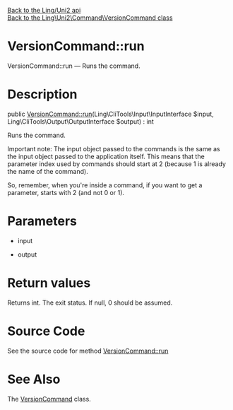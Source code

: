 [Back to the Ling/Uni2 api](https://github.com/lingtalfi/Uni2/blob/master/doc/api/Ling/Uni2.md)<br>
[Back to the Ling\Uni2\Command\VersionCommand class](https://github.com/lingtalfi/Uni2/blob/master/doc/api/Ling/Uni2/Command/VersionCommand.md)


VersionCommand::run
================



VersionCommand::run — Runs the command.




Description
================


public [VersionCommand::run](https://github.com/lingtalfi/Uni2/blob/master/doc/api/Ling/Uni2/Command/VersionCommand/run.md)(Ling\CliTools\Input\InputInterface $input, Ling\CliTools\Output\OutputInterface $output) : int




Runs the command.

Important note:
The input object passed to the commands is the same as the input object passed to the application itself.
This means that the parameter index used by commands should start at 2 (because 1 is already the name of the command).

So, remember, when you're inside a command, if you want to get a parameter, starts with 2 (and not 0 or 1).




Parameters
================


- input

    

- output

    


Return values
================

Returns int.
The exit status.
If null, 0 should be assumed.







Source Code
===========
See the source code for method [VersionCommand::run](https://github.com/lingtalfi/Uni2/blob/master/Command/VersionCommand.php#L37-L42)


See Also
================

The [VersionCommand](https://github.com/lingtalfi/Uni2/blob/master/doc/api/Ling/Uni2/Command/VersionCommand.md) class.



